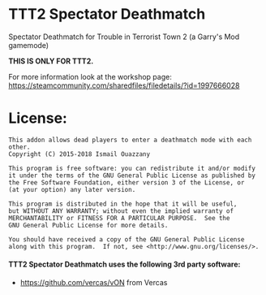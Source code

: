 TTT2 Spectator Deathmatch
========================

Spectator Deathmatch for Trouble in Terrorist Town 2 (a Garry's Mod gamemode)

**THIS IS ONLY FOR TTT2.**

For more information look at the workshop page: https://steamcommunity.com/sharedfiles/filedetails/?id=1997666028

# License:

    This addon allows dead players to enter a deathmatch mode with each other.
    Copyright (C) 2015-2018 Ismail Ouazzany

    This program is free software: you can redistribute it and/or modify
    it under the terms of the GNU General Public License as published by
    the Free Software Foundation, either version 3 of the License, or
    (at your option) any later version.

    This program is distributed in the hope that it will be useful,
    but WITHOUT ANY WARRANTY; without even the implied warranty of
    MERCHANTABILITY or FITNESS FOR A PARTICULAR PURPOSE.  See the
    GNU General Public License for more details.

    You should have received a copy of the GNU General Public License
    along with this program.  If not, see <http://www.gnu.org/licenses/>.

#### TTT2 Spectator Deathmatch uses the following 3rd party software:
- https://github.com/vercas/vON from Vercas

